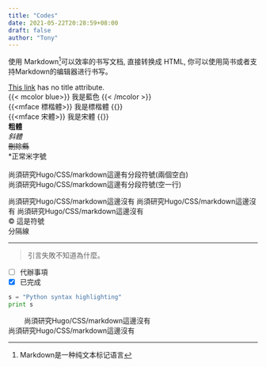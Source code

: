```yaml
---
title: "Codes"
date: 2021-05-22T20:28:59+08:00
draft: false
author: "Tony"
---
```

使用 Markdown[^1]可以效率的书写文档, 直接转换成 HTML, 你可以使用简书或者支持Markdown的编辑器进行书写。  
[^1]: Markdown是一种纯文本标记语言  

[This link](https://www.youtube.com/) has no title attribute.\
{{< mcolor blue>}} 我是藍色 {{< /mcolor >}}  
{{<mface 標楷體>}} 我是標楷體 {{</mface>}}  
{{<mface 宋體>}} 我是宋體 {{</mface>}}  
**粗體**\
*斜體*\
~~刪除縣~~  
\*正常米字號  
\
尚須研究Hugo/CSS/markdown這邊有分段符號(兩個空白)  
尚須研究Hugo/CSS/markdown這邊有分段符號(空一行)

尚須研究Hugo/CSS/markdown這邊沒有
尚須研究Hugo/CSS/markdown這邊沒有
尚須研究Hugo/CSS/markdown這邊沒有  
&copy; 這是符號  
分隔線
***  

> 引言失敗不知道為什麼。

- [ ] 代辦事項
- [X] 已完成  

```python
s = "Python syntax highlighting"
print s
```  
&emsp; &emsp;尚須研究Hugo/CSS/markdown這邊沒有  
尚須研究Hugo/CSS/markdown這邊沒有
